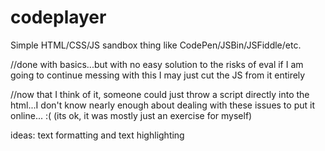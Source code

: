 # codeplayer
Simple HTML/CSS/JS sandbox thing like CodePen/JSBin/JSFiddle/etc.

//done with basics...but with no easy solution to the risks of eval if I am going to continue messing with this I may just cut the JS from it entirely

//now that I think of it, someone could just throw a script directly into the html...I don't know nearly enough about dealing with these issues to put it online... :(    (its ok, it was mostly just an exercise for myself)

ideas: text formatting and text highlighting
